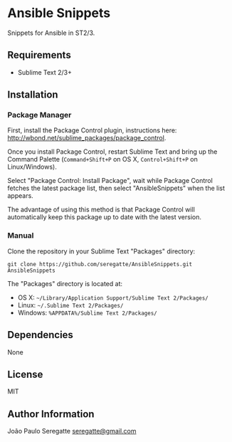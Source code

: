 # Ansible Snippets

Snippets for Ansible in ST2/3.

## Requirements

- Sublime Text 2/3+

## Installation

### Package Manager

First, install the Package Control plugin, instructions here: http://wbond.net/sublime_packages/package_control.

Once you install Package Control, restart Sublime Text and bring up the Command Palette (`Command+Shift+P` on OS X, `Control+Shift+P` on Linux/Windows).

Select "Package Control: Install Package", wait while Package Control fetches the latest package list, then select "AnsibleSnippets" when the list appears.

The advantage of using this method is that Package Control will automatically keep this package up to date with the latest version.

### Manual
Clone the repository in your Sublime Text "Packages" directory:

    git clone https://github.com/seregatte/AnsibleSnippets.git AnsibleSnippets

The "Packages" directory is located at:

* OS X:
    `~/Library/Application Support/Sublime Text 2/Packages/`
* Linux:
    `~/.Sublime Text 2/Packages/`
* Windows:
    `%APPDATA%/Sublime Text 2/Packages/`

Dependencies
------------

None


License
-------

MIT

Author Information
------------------

João Paulo Seregatte <seregatte@gmail.com>